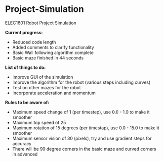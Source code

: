 # Project-Simulation
ELEC1601 Robot Project Simulation

**Current progress:**
* Reduced code length
* Added comments to clarify functionality
* Basic Wall following algorithm complete
* Basic maze finished in 44 seconds


**List of things to do:**
* Improve GUI of the simulation
* Improve the algorithm for the robot (various steps including curves)
* Test on other mazes for the robot
* Incorporate acceleration and momentum

**Rules to be aware of:**
* Maximum speed change of 1 (per timestep), 
    use 0.0 - 1.0 to make it smoother
* Maximum top speed of 25
* Maximum rotation of 15 degrees (per timestap), 
    use 0.0 - 15.0 to make it smoother
* Maximum sensor vision of 30 (pixels), 
    try and use gradient steps for accuracy
* There will be 90 degree corners in the basic maze and curved corners in advanced